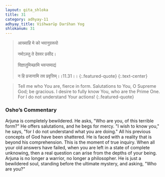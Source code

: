 ```yaml
---
layout: gita_shloka
title: 31
category: adhyay-11
adhyay_title: Viśhwarūp Darśhan Yog
shlokanum: 31
---
```


> आख्याहि मे को भवानुग्ररूपो<br><br>नमोऽस्तु ते देववर प्रसीद।<br><br>विज्ञातुमिच्छामि भवन्तमाद्यं<br><br>न हि प्रजानामि तव प्रवृत्तिम्।।11.31।।
{:.featured-quote}
{:.text-center}

> Tell me who You are, fierce in form. Salutations to You, O Supreme God; be gracious. I desire to fully know You, who are the Prime One. For I do not understand Your actions!
{:.featured-quote}

### Osho’s Commentary
Arjuna is completely bewildered. He asks, "Who are you, of this terrible form?" He offers salutations, and he begs for mercy. "I wish to know you," he says, "for I do not understand what you are doing."
All his previous concepts of God have been shattered. He is faced with a reality that is beyond his comprehension. This is the moment of true inquiry. When all your old answers have failed, when you are left in a state of complete unknowing, then a real question can arise from the depths of your being.
Arjuna is no longer a warrior, no longer a philosopher. He is just a bewildered soul, standing before the ultimate mystery, and asking, "Who are you?"
